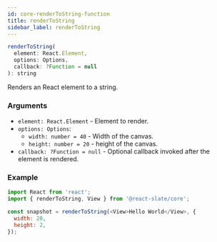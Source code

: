 ```yaml
---
id: core-renderToString-function
title: renderToString
sidebar_label: renderToString
---
```


```js
renderToString(
  element: React.Element,
  options: Options,
  callback: ?Function = null
): string
```

Renders an React element to a string.

### Arguments

* `element: React.Element` - Element to render.
* `options: Options`:
  * `width: number = 40` - Width of the canvas.
  * `height: number = 20` - height of the canvas.
* `callback: ?Function = null` - Optional callback invoked after the element is rendered.

### Example

```js
import React from 'react';
import { renderToString, View } from '@react-slate/core';

const snapshot = renderToString(<View>Hello World</View>, {
  width: 20,
  height: 2,
});
```
